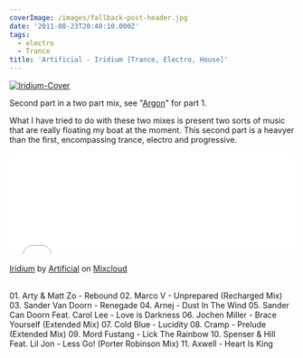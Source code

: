 ```yaml
---
coverImage: /images/fallback-post-header.jpg
date: '2011-08-23T20:40:10.000Z'
tags:
  - electro
  - Trance
title: 'Artificial - Iridium [Trance, Electro, House]'
---
```


[![](https://mikecann.co.uk/wp-content/uploads/2011/08/Iridium-Cover.png "Iridium-Cover")](https://mikecann.co.uk/wp-content/uploads/2011/08/Iridium-Cover.png)

Second part in a two part mix, see "[Argon](https://mikecann.co.uk/audio/artificial-argon-tech-house-progressive/)" for part 1.

<!-- more -->

What I have tried to do with these two mixes is present two sorts of music that are really floating my boat at the moment. This second part is a heavyer than the first, encompassing trance, electro and progressive.

<iframe width="100%" height="180" src="//www.mixcloud.com/widget/iframe/?feed=http%3A%2F%2Fwww.mixcloud.com%2Fmikeysee%2Fartificial-iridium%2F&amp;embed_type=widget_standard&amp;embed_uuid=f9eb9db5-fe58-4f77-9f77-cc30a4100061&amp;hide_tracklist=1&amp;hide_cover=1" frameborder="0"></iframe><div style="clear: both; height: 3px; width: auto;"></div>

[Iridium](https://www.mixcloud.com/mikeysee/artificial-iridium/?utm_source=widget&amp;utm_medium=web&amp;utm_campaign=base_links&amp;utm_term=resource_link)<span> by </span>[Artificial](https://www.mixcloud.com/mikeysee/?utm_source=widget&amp;utm_medium=web&amp;utm_campaign=base_links&amp;utm_term=profile_link)<span> on </span>[ Mixcloud](https://www.mixcloud.com/?utm_source=widget&utm_medium=web&utm_campaign=base_links&utm_term=homepage_link)

<div style="clear: both; height: 3px; width: auto;"></div>

01\. Arty &amp; Matt Zo - Rebound
02\. Marco V - Unprepared (Recharged Mix)
03\. Sander Van Doorn - Renegade
04\. Arnej - Dust In The Wind
05\. Sander Can Doorn Feat. Carol Lee - Love is Darkness
06\. Jochen Miller - Brace Yourself (Extended Mix)
07\. Cold Blue - Lucidity
08\. Cramp - Prelude (Extended Mix)
09\. Mord Fustang - Lick The Rainbow
10\. Spenser &amp; Hill Feat. Lil Jon - Less Go! (Porter Robinson Mix)
11\. Axwell - Heart Is King
